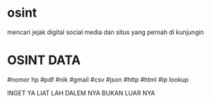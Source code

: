 # osint



mencari jejak digital social media dan situs yang pernah di kunjungin    
# OSINT DATA
#nomor hp
#pdf
#nik
#gmail
#csv
#json
#http
#html
#ip lookup



 
INGET YA   LIAT LAH DALEM NYA BUKAN LUAR NYA
